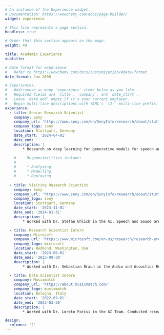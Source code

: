 ```yaml
---
# An instance of the Experience widget.
# Documentation: https://wowchemy.com/docs/page-builder/
widget: experience

# This file represents a page section.
headless: true

# Order that this section appears on the page.
weight: 40

title: Academic Experience
subtitle:

# Date format for experience
#   Refer to https://wowchemy.com/docs/customization/#date-format
date_format: Jan 2006

# Experiences.
#   Add/remove as many `experience` items below as you like.
#   Required fields are `title`, `company`, and `date_start`.
#   Leave `date_end` empty if it's your current employer.
#   Begin multi-line descriptions with YAML's `|2-` multi-line prefix.
experience:
  - title: Senior Research Scientist 
    company: Sony
    company_url: 'https://www.sony.com/en/SonyInfo/research/about/stuttgart-laboratory1/'
    company_logo: sony
    location: Stuttgart, Germany
    date_start: '2024-04-01'
    date_end: ''
    description: |
        * Research on deep learning for generative models for speech and audio with LLM and diffusion models.

    #     Responsibilities include:
    #     
    #     * Analysing
    #     * Modelling
    #     * Deploying
        
  - title: Visiting Research Scientist
    company: Sony
    company_url: 'https://www.sony.com/en/SonyInfo/research/about/stuttgart-laboratory1/'
    company_logo: sony
    location: Stuttgart, Germany
    date_start: '2023-11-01'
    date_end: '2024-01-31'
    description: |
        * Worked with Dr. Stefan Uhlich in the AI, Speech and Sound Group. Conducted research on deep learning for effects removal and timbre transfer with diffusion models.

  - title: Research Scientist Intern
    company: Microsoft 
    company_url: 'https://www.microsoft.com/en-us/research/research-area/audio-acoustics/?'
    company_logo: microsoft
    location: Redmond, Washington, USA
    date_start: '2023-06-01'
    date_end: '2023-09-30'
    description: |
        * Worked with Dr. Sebastian Braun in the Audio and Acoustics Research Group. Conducted research on deep learning for unsupervised speech separation.

  - title: Data Scientist Intern
    company: Musixmatch 
    company_url: 'https://about.musixmatch.com/'
    company_logo: musixmatch
    location: Bologna, Italy
    date_start: '2022-09-01'
    date_end: '2023-03-30'
    description: |
        * Worked with Dr. Loreto Parisi in the AI Team. Conducted research on deep learning for singing voice detection.

design:
  columns: '2'
---
```

